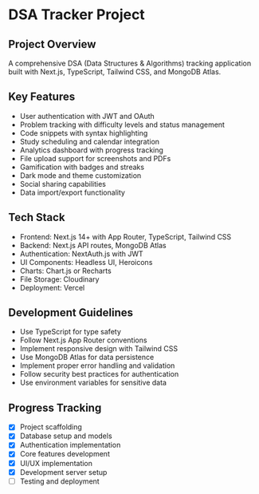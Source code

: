 # DSA Tracker Project

## Project Overview
A comprehensive DSA (Data Structures & Algorithms) tracking application built with Next.js, TypeScript, Tailwind CSS, and MongoDB Atlas.

## Key Features
- User authentication with JWT and OAuth
- Problem tracking with difficulty levels and status management
- Code snippets with syntax highlighting
- Study scheduling and calendar integration
- Analytics dashboard with progress tracking
- File upload support for screenshots and PDFs
- Gamification with badges and streaks
- Dark mode and theme customization
- Social sharing capabilities
- Data import/export functionality

## Tech Stack
- Frontend: Next.js 14+ with App Router, TypeScript, Tailwind CSS
- Backend: Next.js API routes, MongoDB Atlas
- Authentication: NextAuth.js with JWT
- UI Components: Headless UI, Heroicons
- Charts: Chart.js or Recharts
- File Storage: Cloudinary
- Deployment: Vercel

## Development Guidelines
- Use TypeScript for type safety
- Follow Next.js App Router conventions
- Implement responsive design with Tailwind CSS
- Use MongoDB Atlas for data persistence
- Implement proper error handling and validation
- Follow security best practices for authentication
- Use environment variables for sensitive data

## Progress Tracking
- [x] Project scaffolding
- [x] Database setup and models
- [x] Authentication implementation
- [x] Core features development
- [x] UI/UX implementation
- [x] Development server setup
- [ ] Testing and deployment
